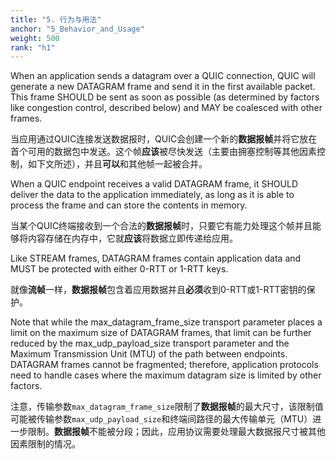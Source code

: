 ```yaml
---
title: "5. 行为与用法"
anchor: "5_Behavior_and_Usage"
weight: 500
rank: "h1"
---
```


When an application sends a datagram over a QUIC connection, QUIC will generate a new DATAGRAM frame and send it in the first available packet. This frame SHOULD be sent as soon as possible (as determined by factors like congestion control, described below) and MAY be coalesced with other frames.

当应用通过QUIC连接发送数据报时，QUIC会创建一个新的**数据报帧**并将它放在首个可用的数据包中发送。这个帧**应该**被尽快发送（主要由拥塞控制等其他因素控制，如下文所述），并且**可以**和其他帧一起被合并。

When a QUIC endpoint receives a valid DATAGRAM frame, it SHOULD deliver the data to the application immediately, as long as it is able to process the frame and can store the contents in memory.

当某个QUIC终端接收到一个合法的**数据报帧**时，只要它有能力处理这个帧并且能够将内容存储在内存中，它就**应该**将数据立即传递给应用。

Like STREAM frames, DATAGRAM frames contain application data and MUST be protected with either 0-RTT or 1-RTT keys.

就像**流帧**一样，**数据报帧**包含着应用数据并且**必须**收到0-RTT或1-RTT密钥的保护。

Note that while the max_datagram_frame_size transport parameter places a limit on the maximum size of DATAGRAM frames, that limit can be further reduced by the max_udp_payload_size transport parameter and the Maximum Transmission Unit (MTU) of the path between endpoints. DATAGRAM frames cannot be fragmented; therefore, application protocols need to handle cases where the maximum datagram size is limited by other factors.

注意，传输参数`max_datagram_frame_size`限制了**数据报帧**的最大尺寸，该限制值可能被传输参数`max_udp_payload_size`和终端间路径的最大传输单元（MTU）进一步限制。**数据报帧**不能被分段；因此，应用协议需要处理最大数据报尺寸被其他因素限制的情况。
